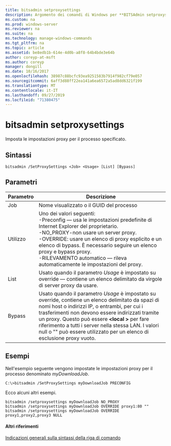 ```yaml
---
title: bitsadmin setproxysettings
description: Argomento dei comandi di Windows per **BITSAdmin setproxysettings** -imposta le impostazioni proxy per il processo specificato.
ms.custom: na
ms.prod: windows-server
ms.reviewer: na
ms.suite: na
ms.technology: manage-windows-commands
ms.tgt_pltfrm: na
ms.topic: article
ms.assetid: be8edb1b-614e-4d0b-a8f8-64b4bde3e64b
author: coreyp-at-msft
ms.author: coreyp
manager: dongill
ms.date: 10/16/2017
ms.openlocfilehash: 38987c88bcfc93ea9251583b7914f982cf79e057
ms.sourcegitcommit: 6aff3d88ff22ea141a6ea6572a5ad8dd6321f199
ms.translationtype: MT
ms.contentlocale: it-IT
ms.lasthandoff: 09/27/2019
ms.locfileid: "71380475"
---
```

# <a name="bitsadmin-setproxysettings"></a>bitsadmin setproxysettings



Imposta le impostazioni proxy per il processo specificato.

## <a name="syntax"></a>Sintassi

```
bitsadmin /SetProxySettings <Job> <Usage> [List] [Bypass]
```

## <a name="parameters"></a>Parametri

|Parametro|Descrizione|
|---------|-----------|
|Job|Nome visualizzato o il GUID del processo|
|Utilizzo|Uno dei valori seguenti:</br>-Preconfig — usa le impostazioni predefinite di Internet Explorer del proprietario.</br>-NO_PROXY-non usare un server proxy.</br>-OVERRIDE: usare un elenco di proxy esplicito e un elenco di bypass. È necessario seguire un elenco proxy e bypass proxy.</br>-RILEVAMENTO automatico — rileva automaticamente le impostazioni del proxy.|
|List|Usato quando il parametro *Usage* è impostato su override — contiene un elenco delimitato da virgole di server proxy da usare.|
|Bypass|Usato quando il parametro *Usage* è impostato su override, contiene un elenco delimitato da spazi di nomi host o indirizzi IP, o entrambi, per cui i trasferimenti non devono essere indirizzati tramite un proxy. Questo può essere **\<local >** per fare riferimento a tutti i server nella stessa LAN. I valori null o "" può essere utilizzato per un elenco di esclusione proxy vuoto.|

## <a name="BKMK_examples"></a>Esempi

Nell'esempio seguente vengono impostate le impostazioni proxy per il processo denominato *myDownloadJob*.

```
C:\>bitsadmin /SetProxySettings myDownloadJob PRECONFIG
```

Ecco alcuni altri esempi.

```
bitsadmin /setproxysettings myDownloadJob NO_PROXY
bitsadmin /setproxysettings myDownloadJob OVERRIDE proxy1:80 ""
bitsadmin /setproxysettings myDownloadJob OVERRIDE proxy1,proxy2,proxy3 NULL
```

#### <a name="additional-references"></a>Altri riferimenti

[Indicazioni generali sulla sintassi della riga di comando](command-line-syntax-key.md)